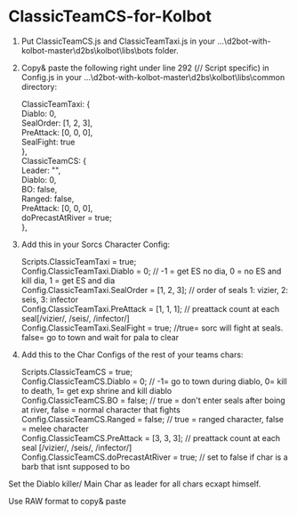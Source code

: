 # ClassicTeamCS-for-Kolbot

1. Put ClassicTeamCS.js and ClassicTeamTaxi.js in your ...\d2bot-with-kolbot-master\d2bs\kolbot\libs\bots folder.

2. Copy& paste the following right under line 292 (// Script specific) in Config.js in your ...\d2bot-with-kolbot-master\d2bs\kolbot\libs\common directory:

	ClassicTeamTaxi: {  
		Diablo: 0,  
		SealOrder: [1, 2, 3],  
 		PreAttack: [0, 0, 0],  
		SealFight: true  
		},  
	ClassicTeamCS: {  
		Leader: "",  
		Diablo: 0,  
		BO: false,  
		Ranged: false,   
		PreAttack: [0, 0, 0],  
		doPrecastAtRiver = true;  
		},  

3. Add this in your Sorcs Character Config:
  
	Scripts.ClassicTeamTaxi = true;   
		Config.ClassicTeamTaxi.Diablo = 0; // -1 = get ES no dia, 0 = no ES and kill dia, 1 = get ES and dia  
		Config.ClassicTeamTaxi.SealOrder = [1, 2, 3]; // order of seals 1: vizier, 2: seis, 3: infector  
		Config.ClassicTeamTaxi.PreAttack = [1, 1, 1]; // preattack count at each seal[/vizier/, /seis/, /infector/]   
		Config.ClassicTeamTaxi.SealFight = true; //true= sorc will fight at seals. false= go to town and wait for pala to clear  

4. Add this to the Char Configs of the rest of your teams chars:

	Scripts.ClassicTeamCS = true;   
		Config.ClassicTeamCS.Diablo = 0; // -1= go to town during diablo, 0= kill to death, 1= get exp shrine and kill diablo  
		Config.ClassicTeamCS.BO = false; // true = don't enter seals after boing at river, false = normal character that fights
		Config.ClassicTeamCS.Ranged = false; // true = ranged character, false = melee character   
		Config.ClassicTeamCS.PreAttack = [3, 3, 3]; // preattack count at each seal [/vizier/, /seis/, /infector/]  
    		Config.ClassicTeamCS.doPrecastAtRiver = true; // set to false if char is a barb that isnt supposed to bo

Set the Diablo killer/ Main Char as leader for all chars ecxapt himself.

Use RAW format to copy& paste
